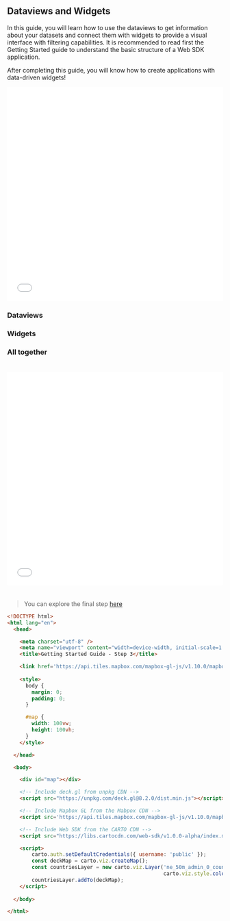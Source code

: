 ## Dataviews and Widgets

In this guide, you will learn how to use the dataviews to get information about your datasets and connect them with widgets to provide a visual interface with filtering capabilities. It is recommended to read first the Getting Started guide to understand the basic structure of a Web SDK application.

After completing this guide, you will know how to create applications with data-driven widgets!

<div class="example-map">
    <iframe
        id="dataviews-widgets-final-result"
        src="/developers/web-sdk/examples/maps/guides/dataviews-widgets/step-3.html"
        width="100%"
        height="500"
        frameBorder="0">
    </iframe>
</div>

### Dataviews




### Widgets




### All together



<div class="example-map">
    <iframe
        id="dataviews-widgets-step-3"
        src="/developers/web-sdk/examples/maps/guides/dataviews-widgets/step-X.html"
        width="100%"
        height="500"
        style="margin: 20px auto !important"
        frameBorder="0">
    </iframe>
</div>

> You can explore the final step [here](/developers/web-sdk/examples/maps/guides/dataviews-widgets/step-X.html)

```html
<!DOCTYPE html>
<html lang="en">
  <head>

    <meta charset="utf-8" />
    <meta name="viewport" content="width=device-width, initial-scale=1.0" />
    <title>Getting Started Guide - Step 3</title>

    <link href='https://api.tiles.mapbox.com/mapbox-gl-js/v1.10.0/mapbox-gl.css' rel='stylesheet' />
  
    <style>
      body {
        margin: 0;
        padding: 0;
      }

      #map {
        width: 100vw;
        height: 100vh;
      }
    </style>

  </head>

  <body>

    <div id="map"></div>

    <!-- Include deck.gl from unpkg CDN -->
    <script src="https://unpkg.com/deck.gl@8.2.0/dist.min.js"></script>

    <!-- Include Mapbox GL from the Mabpox CDN -->
    <script src='https://api.tiles.mapbox.com/mapbox-gl-js/v1.10.0/mapbox-gl.js'></script>

    <!-- Include Web SDK from the CARTO CDN -->
    <script src="https://libs.cartocdn.com/web-sdk/v1.0.0-alpha/index.min.js"></script>

    <script>
        carto.auth.setDefaultCredentials({ username: 'public' });
        const deckMap = carto.viz.createMap();
        const countriesLayer = new carto.viz.Layer('ne_50m_admin_0_countries',
                                                   carto.viz.style.colorCategories('continent'));
        countriesLayer.addTo(deckMap);
    </script>
  
  </body>

</html>
```
